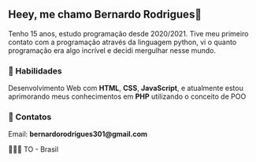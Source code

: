 ## Heey, me chamo Bernardo Rodrigues👋

<p>Tenho 15 anos, estudo programação desde 2020/2021. Tive meu primeiro contato com a programação através da linguagem python, vi o quanto programação era algo incrível e decidi mergulhar nesse mundo.</p>

### 🎯 Habilidades
<p>Desenvolvimento Web com <strong>HTML</strong>, <strong>CSS</strong>, <strong>JavaScript</strong>, e atualmente estou aprimorando meus conhecimentos em <strong>PHP</strong> utilizando o conceito de POO</p>
  
### 📩 Contatos

<p>Email: <strong>bernardorodrigues301@gmail.com</strong></p>

📌🇧🇷 TO - Brasil
